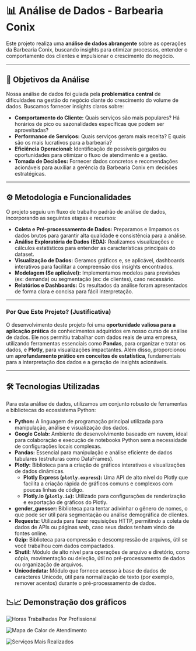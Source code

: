 # 📊 Análise de Dados - Barbearia Conix

Este projeto realiza uma **análise de dados abrangente** sobre as operações da Barbearia Conix, buscando insights para otimizar processos, entender o comportamento dos clientes e impulsionar o crescimento do negócio.

---

## 🎯 Objetivos da Análise

Nossa análise de dados foi guiada pela **problemática central** de dificuldades na gestão do negócio diante do crescimento do volume de dados. Buscamos fornecer insights claros sobre:

* **Comportamento do Cliente:** Quais serviços são mais populares? Há horários de pico ou sazonalidades específicas que podem ser aproveitadas?
* **Performance de Serviços:** Quais serviços geram mais receita? E quais são os mais lucrativos para a barbearia?
* **Eficiência Operacional:** Identificação de possíveis gargalos ou oportunidades para otimizar o fluxo de atendimento e a gestão.
* **Tomada de Decisões:** Fornecer dados concretos e recomendações acionáveis para auxiliar a gerência da Barbearia Conix em decisões estratégicas.

---

## ⚙️ Metodologia e Funcionalidades

O projeto seguiu um fluxo de trabalho padrão de análise de dados, incorporando as seguintes etapas e recursos:

* **Coleta e Pré-processamento de Dados:** Preparamos e limpamos os dados brutos para garantir alta qualidade e consistência para a análise.
* **Análise Exploratória de Dados (EDA):** Realizamos visualizações e cálculos estatísticos para entender as características principais do dataset.
* **Visualização de Dados:** Geramos gráficos e, se aplicável, dashboards interativos para facilitar a compreensão dos insights encontrados.
* **Modelagem (Se aplicável):** Implementamos modelos para previsões (ex: demanda) ou segmentação (ex: de clientes), caso necessário.
* **Relatórios e Dashboards:** Os resultados da análise foram apresentados de forma clara e concisa para fácil interpretação.

---

### Por Que Este Projeto? (Justificativa)

O desenvolvimento deste projeto foi uma **oportunidade valiosa para a aplicação prática** de conhecimentos adquiridos em nosso curso de análise de dados. Ele nos permitiu trabalhar com dados reais de uma empresa, utilizando ferramentas essenciais como **Pandas**, para organizar e tratar os dados, e **Plotly**, para visualizações impactantes. Além disso, proporcionou um **aprofundamento prático em conceitos de estatística**, fundamentais para a interpretação dos dados e a geração de insights acionáveis.

---

## 🛠️ Tecnologias Utilizadas

Para esta análise de dados, utilizamos um conjunto robusto de ferramentas e bibliotecas do ecossistema Python:

* **Python:** A linguagem de programação principal utilizada para manipulação, análise e visualização dos dados.
* **Google Colab:** Ambiente de desenvolvimento baseado em nuvem, ideal para colaboração e execução de notebooks Python sem a necessidade de configurações locais complexas.
* **Pandas:** Essencial para manipulação e análise eficiente de dados tabulares (estruturas como DataFrames).
* **Plotly:** Biblioteca para a criação de gráficos interativos e visualizações de dados dinâmicas.
    * **Plotly Express (`plotly.express`):** Uma API de alto nível do Plotly que facilita a criação rápida de gráficos comuns e complexos com poucas linhas de código.
    * **Plotly.io (`plotly.io`):** Utilizado para configurações de renderização e exportação de gráficos do Plotly.
* **gender\_guesser:** Biblioteca para tentar adivinhar o gênero de nomes, o que pode ser útil para segmentação ou análise demográfica de clientes.
* **Requests:** Utilizada para fazer requisições HTTP, permitindo a coleta de dados de APIs ou páginas web, caso seus dados tenham vindo de fontes online.
* **Gzip:** Biblioteca para compressão e descompressão de arquivos, útil se você trabalhou com dados compactados.
* **Shutil:** Módulo de alto nível para operações de arquivo e diretório, como cópia, movimentação ou deleção, útil no pré-processamento de dados ou organização de arquivos.
* **Unicodedata:** Módulo que fornece acesso à base de dados de caracteres Unicode, útil para normalização de texto (por exemplo, remover acentos) durante o pré-processamento de dados.


## 📉📈 Demonstração dos gráficos

![Horas Trabalhadas Por Profissional](https://github.com/user-attachments/assets/9dc25cf9-b49c-4723-8263-63677a19fcbb)

![Mapa de Calor de Atendimento](https://github.com/user-attachments/assets/42040d65-a536-4769-932e-14e565ba2f00)

![Serviços Mais Realizados](https://github.com/user-attachments/assets/2dc487df-4624-43e7-9b09-1086bac92620)


